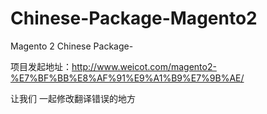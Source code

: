 # Chinese-Package-Magento2
Magento 2  Chinese Package-


项目发起地址：http://www.weicot.com/magento2-%E7%BF%BB%E8%AF%91%E9%A1%B9%E7%9B%AE/

让我们 一起修改翻译错误的地方
